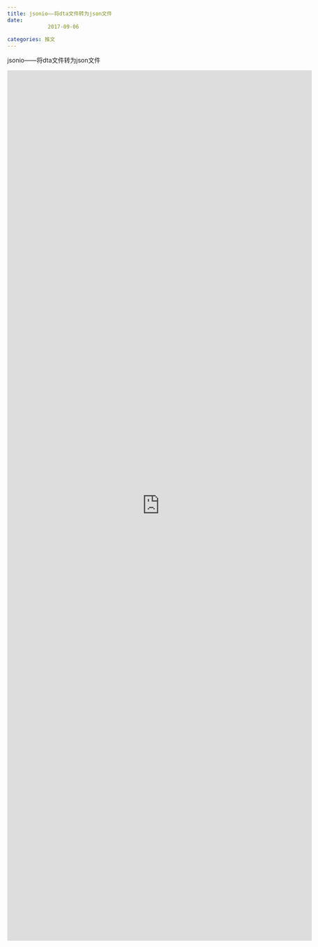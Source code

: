 ```yaml
---
title: jsonio——将dta文件转为json文件
date: 
             2017-09-06
            
categories: 推文
---
```

jsonio——将dta文件转为json文件<!--more-->
<iframe src="http://202.114.234.173:8669/appbbs/Stata_Article/@jsonio——将dta文件转为json文件.htm" width="700px" height="2000px" scrolling="auto" frameborder=0 ></iframe>